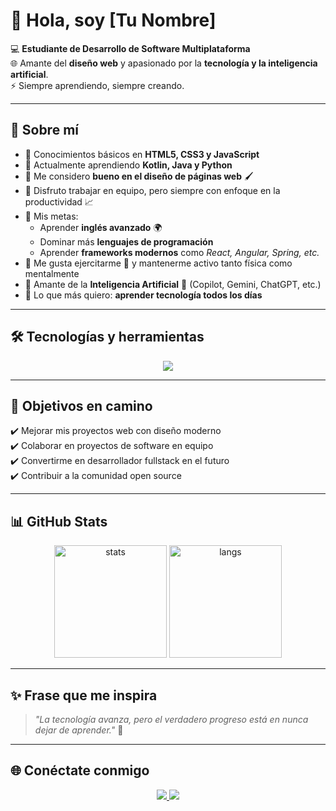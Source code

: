 # 👋 Hola, soy [Tu Nombre]  

💻 **Estudiante de Desarrollo de Software Multiplataforma**  
🌐 Amante del **diseño web** y apasionado por la **tecnología y la inteligencia artificial**.  
⚡ Siempre aprendiendo, siempre creando.  

---

## 🚀 Sobre mí  

- 🔹 Conocimientos básicos en **HTML5, CSS3 y JavaScript**  
- 🔹 Actualmente aprendiendo **Kotlin, Java y Python**  
- 🔹 Me considero **bueno en el diseño de páginas web** 🖌️  
- 🔹 Disfruto trabajar en equipo, pero siempre con enfoque en la productividad 📈  
- 🔹 Mis metas:
  - Aprender **inglés avanzado** 🌍  
  - Dominar más **lenguajes de programación**  
  - Aprender **frameworks modernos** como *React, Angular, Spring, etc.*  
- 🔹 Me gusta ejercitarme 💪 y mantenerme activo tanto física como mentalmente  
- 🔹 Amante de la **Inteligencia Artificial** 🤖 (Copilot, Gemini, ChatGPT, etc.)  
- 🔹 Lo que más quiero: **aprender tecnología todos los días**  

---

## 🛠️ Tecnologías y herramientas  

<p align="center">
  <img src="https://skillicons.dev/icons?i=html,css,javascript,java,kotlin,python,git,github,vscode,figma" />
</p>

---

## 🎯 Objetivos en camino  

✔️ Mejorar mis proyectos web con diseño moderno  
✔️ Colaborar en proyectos de software en equipo  
✔️ Convertirme en desarrollador fullstack en el futuro  
✔️ Contribuir a la comunidad open source  

---

## 📊 GitHub Stats  

<p align="center">
  <img src="https://github-readme-stats.vercel.app/api?username=TU-USUARIO&show_icons=true&theme=tokyonight" alt="stats" height="180em"/>
  <img src="https://github-readme-stats.vercel.app/api/top-langs/?username=TU-USUARIO&layout=compact&theme=tokyonight" alt="langs" height="180em"/>
</p>

---

## ✨ Frase que me inspira  

> *"La tecnología avanza, pero el verdadero progreso está en nunca dejar de aprender."* 🚀  

---

## 🌐 Conéctate conmigo  

<p align="center">
  <a href="https://www.linkedin.com/in/TU-LINK" target="_blank">
    <img src="https://img.shields.io/badge/LinkedIn-%230077B5.svg?&style=for-the-badge&logo=linkedin&logoColor=white"/>
  </a>
  <a href="mailto:TUCORREO@example.com">
    <img src="https://img.shields.io/badge/Gmail-D14836?&style=for-the-badge&logo=gmail&logoColor=white"/>
  </a>
</p>
